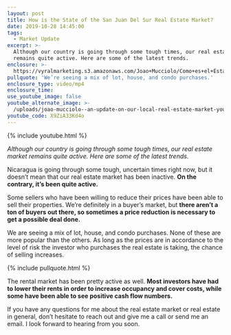 ```yaml
---
layout: post
title: How is the State of the San Juan Del Sur Real Estate Market?
date: 2019-10-28 14:45:00
tags:
  - Market Update
excerpt: >-
  Although our country is going through some tough times, our real estate market
  remains quite active. Here are some of the latest trends.
enclosure: >-
  https://vyralmarketing.s3.amazonaws.com/Joao+Mucciolo/Como+es+el+Estado+del+Mercado+Bienes+Raices+de+San+Juan+del+Sur_+(1).mp4
pullquote: 'We’re seeing a mix of lot, house, and condo purchases.'
enclosure_type: video/mp4
enclosure_time:
use_youtube_image: false
youtube_alternate_image: >-
  /uploads/joao-mucciolo--an-update-on-our-local-real-estate-market-youtube-1.jpg
youtube_code: X9ZiA33Kd4o
---
```


{% include youtube.html %}

*Although our country is going through some tough times, our real estate market remains quite active. Here are some of the latest trends.*

Nicaragua is going through some tough, uncertain times right now, but it doesn’t mean that our real estate market has been inactive. **On the contrary, it’s been quite active.**

Some sellers who have been willing to reduce their prices have been able to sell their properties. We’re definitely in a buyer’s market, but **there aren’t a ton of buyers out there, so sometimes a price reduction is necessary to get a possible deal done.**

We are seeing a mix of lot, house, and condo purchases. None of these are more popular than the others. As long as the prices are in accordance to the level of risk the investor who purchases the real estate is taking, the chance of selling increases.

{% include pullquote.html %}

The rental market has been pretty active as well. **Most investors have had to lower their rents in order to increase occupancy and cover costs, while some have been able to see positive cash flow numbers.**

If you have any questions for me about the real estate market or real estate in general, don’t hesitate to reach out and give me a call or send me an email. I look forward to hearing from you soon.

&nbsp;